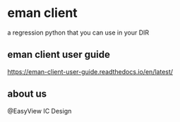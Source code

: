 # eman client 
a regression python that you can use in your DIR
## eman client user guide
https://eman-client-user-guide.readthedocs.io/en/latest/
## about us
@EasyView IC Design

